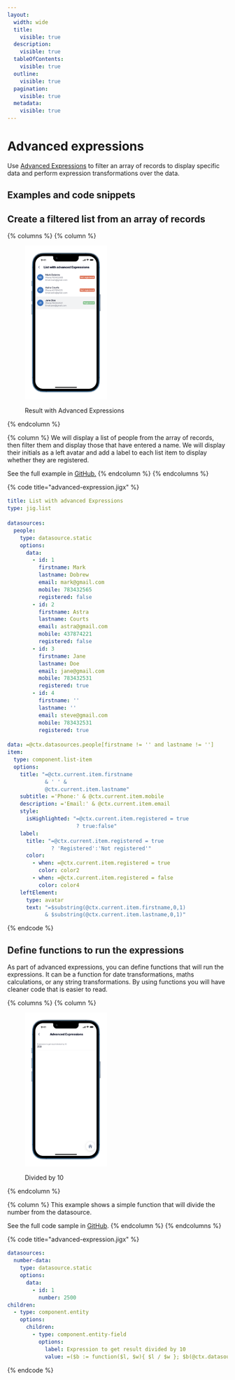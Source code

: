 ```yaml
---
layout:
  width: wide
  title:
    visible: true
  description:
    visible: true
  tableOfContents:
    visible: true
  outline:
    visible: true
  pagination:
    visible: true
  metadata:
    visible: true
---
```


# Advanced expressions

Use [Advanced Expressions](<Advanced expressions.md>) to filter an array of records to display specific data and perform expression transformations over the data.

## Examples and code snippets

## Create a filtered list from an array of records

{% columns %}
{% column %}
<figure><img src="../../.gitbook/assets/exp- advancedFilter.png" alt="Result with Advanced Expressions" width="188"><figcaption><p>Result with Advanced Expressions</p></figcaption></figure>
{% endcolumn %}

{% column %}
We will display a list of people from the array of records, then filter them and display those that have entered a name. We will display their initials as a left avatar and add a label to each list item to display whether they are registered.

See the full example in [GitHub.](https://github.com/jigx-com/jigx-samples/blob/main/samples/jigx-samples/jigs/guide-advanced-expressions/static-data/advanced-expressions-list.jigx)
{% endcolumn %}
{% endcolumns %}

{% code title="advanced-expression.jigx" %}
```yaml
title: List with advanced Expressions
type: jig.list

datasources:
  people:
    type: datasource.static
    options:
      data:
        - id: 1
          firstname: Mark
          lastname: Dobrew
          email: mark@gmail.com
          mobile: 783432565
          registered: false
        - id: 2
          firstname: Astra
          lastname: Courts
          email: astra@gmail.com
          mobile: 437874221
          registered: false
        - id: 3
          firstname: Jane
          lastname: Doe
          email: jane@gmail.com
          mobile: 783432531
          registered: true
        - id: 4
          firstname: ''
          lastname: ''
          email: steve@gmail.com
          mobile: 783432531
          registered: true

data: =@ctx.datasources.people[firstname != '' and lastname != '']
item:
  type: component.list-item
  options:
    title: "=@ctx.current.item.firstname 
            & ' ' & 
            @ctx.current.item.lastname"
    subtitle: ='Phone:' & @ctx.current.item.mobile
    description: ='Email:' & @ctx.current.item.email
    style:
      isHighlighted: "=@ctx.current.item.registered = true 
                      ? true:false"
    label:
      title: "=@ctx.current.item.registered = true 
              ? 'Registered':'Not registered'"
      color:
        - when: =@ctx.current.item.registered = true 
          color: color2
        - when: =@ctx.current.item.registered = false
          color: color4
    leftElement: 
      type: avatar
      text: "=$substring(@ctx.current.item.firstname,0,1) 
            & $substring(@ctx.current.item.lastname,0,1)"
```
{% endcode %}

## Define functions to run the expressions

As part of advanced expressions, you can define functions that will run the expressions. It can be a function for date transformations, maths calculations, or any string transformations. By using functions you will have cleaner code that is easier to read.

{% columns %}
{% column %}
<figure><img src="../../.gitbook/assets/exp-advancedFunction.png" alt="Divided by 10" width="188"><figcaption><p>Divided by 10</p></figcaption></figure>
{% endcolumn %}

{% column %}
This example shows a simple function that will divide the number from the datasource.

See the full code sample in [GitHub](https://github.com/jigx-com/jigx-samples/blob/main/quickstart/jigx-samples/jigs/guide-advanced-expressions/static-data/advanced-expressions-list.jigx).
{% endcolumn %}
{% endcolumns %}

{% code title="advanced-expression.jigx" %}
```yaml
datasources:
  number-data:
    type: datasource.static
    options:
      data:
        - id: 1
          number: 2500
children:
  - type: component.entity
    options:
      children:
        - type: component.entity-field
          options:
            label: Expression to get result divided by 10
            value: =($b := function($l, $w){ $l / $w }; $b(@ctx.datasources.number-data.number,10);)
```
{% endcode %}
